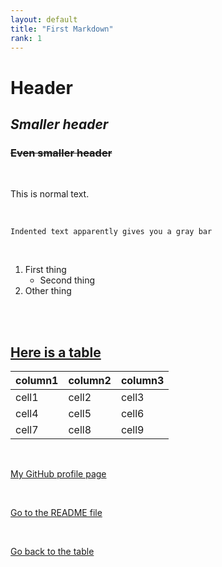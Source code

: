 ```yaml
---
layout: default
title: "First Markdown"
rank: 1
---
```


# **Header**
## _Smaller header_
### ~~Even smaller header~~

<br>

This is normal text.

<br>

    Indented text apparently gives you a gray bar

<br>

1. First thing
    - Second thing
2. Other thing

<br>

<br>

## [Here is a table](#here-is-a-table)

column1 | column2 | column3
--------|---------|--------
cell1 | cell2 | cell3
cell4 | cell5 | cell6
cell7 | cell8 | cell9

<br>

[My GitHub profile page](https://github.com/MEertink)

<br>

[Go to the README file](./daa/README.md)

<br>

[Go back to the table](#here-is-a-table)